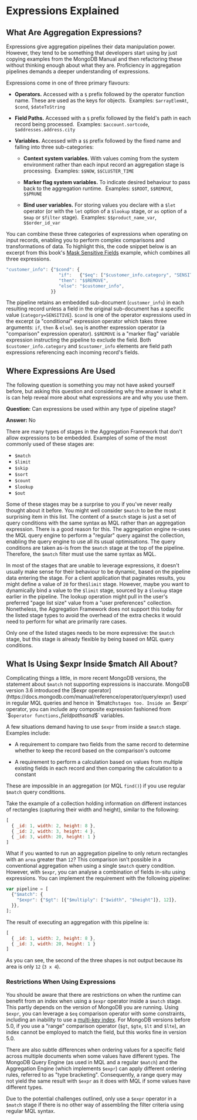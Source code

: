 # Expressions Explained

## What Are Aggregation Expressions?

Expressions give aggregation pipelines their data manipulation power. However, they tend to be something that developers start using by just copying examples from the MongoDB Manual and then refactoring these without thinking enough about what they are. Proficiency in aggregation pipelines demands a deeper understanding of expressions.

Expressions come in one of three primary flavours:

 * __Operators.__ Accessed with a `$` prefix followed by the operator function name. These are used as the keys for objects. &nbsp;Examples:  `$arrayElemAt`, `$cond`, `$dateToString`
 
 * __Field Paths.__ Accessed with a `$` prefix followed by the field's path in each record being processed. &nbsp;Examples: `$account.sortcode`, `$addresses.address.city`
 
 * __Variables.__ Accessed with a `$$` prefix followed by the fixed name and falling into three sub-categories:
 
   - __Context system variables.__ With values coming from the system environment rather than each input record an aggregation stage is processing. &nbsp;Examples:  `$$NOW`, `$$CLUSTER_TIME`
   
   - __Marker flag system variables.__ To indicate desired behaviour to pass back to the aggregation runtime. &nbsp;Examples: `$$ROOT`, `$$REMOVE`, `$$PRUNE`

   - __Bind user variables.__ For storing values you declare with a `$let` operator (or with the `let` option of a `$lookup` stage, or `as` option of a `$map` or `$filter` stage). &nbsp;Examples: `$$product_name_var`, `$$order_id_var`

You can combine these three categories of expressions when operating on input records, enabling you to perform complex comparisons and transformations of data. To highlight this, the code snippet below is an excerpt from this book's [Mask Sensitive Fields](../examples/securing-data/mask-sensitive-fields.html) example, which combines all three expressions.

```javascript
"customer_info": {"$cond": {
                    "if":   {"$eq": ["$customer_info.category", "SENSITIVE"]}, 
                    "then": "$$REMOVE",     
                    "else": "$customer_info",
                 }}
```

The pipeline retains an embedded sub-document (`customer_info`) in each resulting record unless a field in the original sub-document has a specific value (`category=SENSITIVE`). `$cond` is one of the operator expressions used in the excerpt (a "conditional" expression operator which takes three arguments: `if`, `then` & `else`). `$eq` is another expression operator (a "comparison" expression operator). `$$REMOVE` is a "marker flag" variable expression instructing the pipeline to exclude the field. Both `$customer_info.category` and `$customer_info` elements are field path expressions referencing each incoming record's fields.


## Where Expressions Are Used

The following question is something you may not have asked yourself before, but asking this question and considering why the answer is what it is can help reveal more about what expressions are and why you use them.

__Question:__ Can expressions be used within any type of pipeline stage?

__Answer:__ No

There are many types of stages in the Aggregation Framework that don't allow expressions to be embedded. Examples of some of the most commonly used of these stages are:

 * `$match`
 * `$limit`
 * `$skip`
 * `$sort`
 * `$count`
 * `$lookup`
 * `$out`

Some of these stages may be a surprise to you if you've never really thought about it before. You might well consider `$match` to be the most surprising item in this list. The content of a `$match` stage is just a set of query conditions with the same syntax as MQL rather than an aggregation expression. There is a good reason for this. The aggregation engine re-uses the MQL query engine to perform a "regular" query against the collection, enabling the query engine to use all its usual optimisations. The query conditions are taken as-is from the `$match` stage at the top of the pipeline. Therefore, the `$match` filter must use the same syntax as MQL. 

In most of the stages that are unable to leverage expressions, it doesn't usually make sense for their behaviour to be dynamic, based on the pipeline data entering the stage. For a client application that paginates results, you might define a value of `20` for the`$limit` stage. However, maybe you want to dynamically bind a value to the `$limit` stage, sourced by a `$lookup` stage earlier in the pipeline. The lookup operation might pull in the user's preferred "page list size" value from a "user preferences" collection. Nonetheless, the Aggregation Framework does not support this today for the listed stage types to avoid the overhead of the extra checks it would need to perform for what are primarily rare cases.

Only one of the listed stages needs to be more expressive: the `$match` stage, but this stage is already flexible by being based on MQL query conditions. 


## What Is Using $expr Inside $match All About?

Complicating things a little, in more recent MongoDB versions, the statement about `$match` not supporting expressions is inaccurate. MongoDB version 3.6 introduced the [$expr operator](https://docs.mongodb.com/manual/reference/operator/query/expr/) used in regular MQL queries and hence in `$match` stages too. Inside an  `$expr` operator, you can include any composite expression fashioned from `$` operator functions, `$` field paths and `$$` variables.

A few situations demand having to use `$expr` from inside a `$match` stage. Examples include:

 * A requirement to compare two fields from the same record to determine whether to keep the record based on the comparison's outcome
 
 * A requirement to perform a calculation based on values from multiple existing fields in each record and then comparing the calculation to a constant
 
These are impossible in an aggregation (or MQL `find()`) if you use regular `$match` query conditions.

Take the example of a collection holding information on different instances of rectangles (capturing their width and height), similar to the following: 

```javascript
[
  { _id: 1, width: 2, height: 8 },
  { _id: 2, width: 3, height: 4 },
  { _id: 3, width: 20, height: 1 }
]
```

What if you wanted to run an aggregation pipeline to only return rectangles with an `area` greater than `12`? This comparison isn't possible in a conventional aggregation when using a single `$match` query condition. However, with `$expr`, you can analyse a combination of fields in-situ using expressions. You can implement the requirement with the following pipeline:

```javascript
var pipeline = [
  {"$match": {
    "$expr": {"$gt": [{"$multiply": ["$width", "$height"]}, 12]},
  }},      
];
```

The result of executing an aggregation with this pipeline is:

```javascript
[
  { _id: 1, width: 2, height: 8 },
  { _id: 3, width: 20, height: 1 }
]
```

As you can see, the second of the three shapes is not output because its area is only `12` (`3 x 4`).

<a name="expression-restrictions"></a>
### Restrictions When Using Expressions

You should be aware that there are restrictions on when the runtime can benefit from an index when using a `$expr` operator inside a `$match` stage. This partly depends on the version of MongoDB you are running. Using `$expr`, you can leverage a `$eq` comparison operator with some constraints, including an inability to use a [multi-key index](https://docs.mongodb.com/manual/core/index-multikey/). For MongoDB versions before 5.0, if you use a "range" comparison operator (`$gt`, `$gte`, `$lt` and `$lte`), an index cannot be employed to match the field, but this works fine in version 5.0.

There are also subtle differences when ordering values for a specific field across multiple documents when some values have different types. The MongoDB Query Engine (as used in MQL and a regular `$match`) and the Aggregation Engine (which implements `$expr`) can apply different ordering rules, referred to as "type bracketing". Consequently, a range query may not yield the same result with `$expr` as it does with MQL if some values have different types.

Due to the potential challenges outlined, only use a `$expr` operator in a `$match` stage if there is no other way of assembling the filter criteria using regular MQL syntax.

